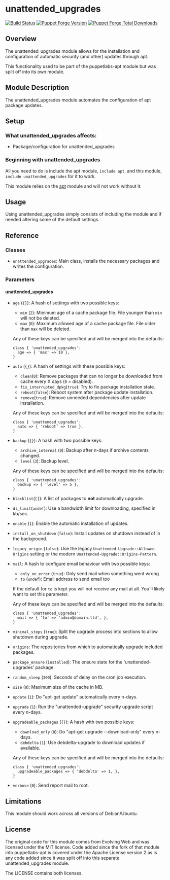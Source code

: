 # unattended\_upgrades

[![Build Status](https://travis-ci.org/voxpupuli/puppet-unattended_upgrades.svg?branch=master)](https://travis-ci.org/voxpupuli/puppet-unattended_upgrades)
[![Puppet Forge Version](http://img.shields.io/puppetforge/v/puppet/unattended_upgrades.svg)](https://forge.puppetlabs.com/puppet/unattended_upgrades)
[![Puppet Forge Total Downloads](https://img.shields.io/puppetforge/dt/puppet/unattended_upgrades.svg)](https://forge.puppetlabs.com/puppet/unattended_upgrades)

## Overview

The unattended\_upgrades module allows for the installation and configuration of automatic security (and other) updates through apt.

This functionality used to be part of the puppetlabs-apt module but was split off into its own module.

## Module Description

The unattended\_upgrades module automates the configuration of apt package updates.

## Setup

### What unattended\_upgrades affects:

* Package/configuration for unattended\_upgrades

### Beginning with unattended\_upgrades

All you need to do is include the apt module, `include apt`, and this module, `include unattended_upgrades` for it to work.

This module relies on the [apt](https://forge.puppetlabs.com/puppetlabs/apt) module and will not work without it.

## Usage

Using unattended\_upgrades simply consists of including the module and if needed altering some of the default settings.

## Reference

### Classes

* `unattended_upgrades`: Main class, installs the necessary packages and writes the configuration.

### Parameters

#### unattended\_upgrades

* `age` (`{}`): A hash of settings with two possible keys:
  * `min` (`2`): Minimum age of a cache package file. File younger than `min` will not be deleted.
  * `max` (`0`): Maximum allowed age of a cache package file. File older than `max` will be deleted.

  Any of these keys can be specified and will be merged into the defaults:
  ```puppet
  class { 'unattended_upgrades':
    age => { 'max' => 10 },
  }
  ```
* `auto` (`{}`): A hash of settings with these possible keys:
  * `clean`(`0`): Remove packages that can no longer be downloaded from cache every X days (`0` = disabled).
  * `fix_interrupted_dpkg`(`true`): Try to fix package installation state.
  * `reboot`(`false`): Reboot system after package update installation.
  * `remove`(`true`): Remove unneeded dependencies after update installation.

  Any of these keys can be specified and will be merged into the defaults:

  ```puppet
  class { 'unattended_upgrades':
    auto => { 'reboot' => true },
  }
  ```
* `backup` (`{}`): A hash with two possible keys:
  * `archive_internal` (`0`): Backup after n-days if archive contents changed.
  * `level` (`3`): Backup level.

  Any of these keys can be specified and will be merged into the defaults:
  ```puppet
  class { 'unattended_upgrades':
    backup => { 'level' => 5 },
  }
  ```
* `blacklist`(`[]`): A list of packages to **not** automatically upgrade.
* `dl_limit`(`undef`): Use a bandwidth limit for downloading, specified in kb/sec.
* `enable` (`1`): Enable the automatic installation of updates.
* `install_on_shutdown` (`false`): Install updates on shutdown instead of in the background.
* `legacy_origin` (`false`): Use the legacy `Unattended-Upgrade::Allowed-Origins` setting or the modern `Unattended-Upgrade::Origins-Pattern`.
* `mail`: A hash to configure email behaviour with two possible keys:
  * `only_on_error` (`true`): Only send mail when something went wrong
  * `to` (`undef`): Email address to send email too

  If the default for `to` is kept you will not receive any mail at all. You'll likely want to set this parameter.

  Any of these keys can be specified and will be merged into the defaults:
  ```puppet
  class { 'unattended_upgrades':
    mail => { 'to' => 'admin@domain.tld', },
  }
  ```
* `minimal_steps` (`true`): Split the upgrade process into sections to allow shutdown during upgrade.
* `origins`: The repositories from which to automatically upgrade included packages.
* `package_ensure` (`installed`): The ensure state for the 'unattended-upgrades' package.
* `random_sleep` (`300`): Seconds of delay on the cron job execution.
* `size` (`0`): Maximum size of the cache in MB.
* `update` (`1`): Do "apt-get update" automatically every n-days.
* `upgrade` (`1`): Run the "unattended-upgrade" security upgrade script every n-days.
* `upgradeable_packages` (`{}`): A hash with two possible keys:
  * `download_only` (`0`): Do "apt-get upgrade --download-only" every n-days.
  * `debdelta` (`1`): Use debdelta-upgrade to download updates if available.

  Any of these keys can be specified and will be merged into the defaults:
  ```puppet
  class { 'unattended_upgrades':
    upgradeable_packages => { 'debdelta' => 1, },
  }
  ```
* `verbose` (`0`): Send report mail to root.

## Limitations

This module should work across all versions of Debian/Ubuntu.

## License

The original code for this module comes from Evolving Web and was licensed under the MIT license. Code added since the fork of that module into puppetlabs-apt is covered under the Apache License version 2 as is any code added since it was split off into this separate unattended\_upgrades module.

The LICENSE contains both licenses.
